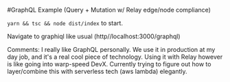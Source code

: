 #GraphQL Example (Query + Mutation w/ Relay edge/node compliance)

`yarn && tsc && node dist/index` to start. 

Navigate to graphiql like usual (http//localhost:3000/graphql)

Comments:
I really like GraphQL personally. We use it in production at my day job, and it's a real cool piece of technology. 
Using it with Relay however is like going into warp-speed DevX. Currently trying to figure out how to layer/combine this with serverless tech (aws lambda) elegantly.
